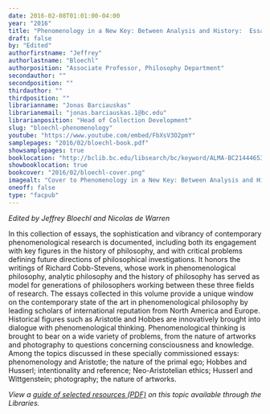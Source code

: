 ```yaml
---
date: 2016-02-08T01:01:00-04:00
year: "2016"
title: "Phenomenology in a New Key: Between Analysis and History:  Essays in Honor of Richard Cobb-Stevens"
draft: false
by: "Edited"
authorfirstname: "Jeffrey"
authorlastname: "Bloechl"
authorposition: "Associate Professor, Philosophy Department"
secondauthor: ""
secondposition: ""
thirdauthor: ""
thirdposition: ""
librarianname: "Jonas Barciauskas"
librarianemail: "jonas.barciauskas.1@bc.edu"
librarianposition: "Head of Collection Development"
slug: "bloechl-phenomenology"
youtube: "https://www.youtube.com/embed/FbXsV3O2pmY"
samplepages: "2016/02/bloechl-book.pdf"
showsamplepages: true
booklocation: "http://bclib.bc.edu/libsearch/bc/keyword/ALMA-BC21444653430001021"
showbooklocation: true
bookcover: "2016/02/bloechl-cover.png"
imagealt: "Cover to Phenomenology in a New Key: Between Analysis and History"
oneoff: false
type: "facpub"
---
```


<em>Edited by Jeffrey Bloechl and Nicolas de Warren</em>

In this collection of essays, the sophistication and vibrancy of contemporary phenomenological research is documented, including both its engagement with key figures in the history of philosophy, and with critical problems defining future directions of philosophical investigations. It honors the writings of Richard Cobb-Stevens, whose work in phenomenological philosophy, analytic philosophy and the history of philosophy has served as model for generations of philosophers working between these three fields of research. The essays collected in this volume provide a unique window on the contemporary state of the art in phenomenological philosophy by leading scholars of international reputation from North America and Europe.  Historical figures such as Aristotle and Hobbes are innovatively brought into dialogue with phenomenological thinking. Phenomenological thinking is brought to bear on a wide variety of problems, from the nature of artworks and photography to questions concerning consciousness and knowledge. Among the topics discussed in these specially commissioned essays:  phenomenology and Aristotle; the nature of the primal ego; Hobbes and Husserl; intentionality and reference; Neo-Aristotelian ethics; Husserl and Wittgenstein; photography; the nature of artworks.

<em>View a <a href="https://library.bc.edu/images/facpub/2016/02/bloechl-guide.pdf">guide of selected resources (PDF)</a> on this topic available through the Libraries. </em>
